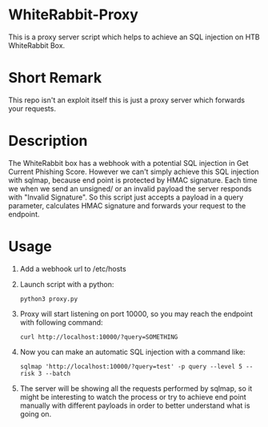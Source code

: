 # WhiteRabbit-Proxy
This is a proxy server script which helps to achieve an SQL injection on HTB WhiteRabbit Box.

# Short Remark
This repo isn't an exploit itself this is just a proxy server which forwards your requests.

# Description
The WhiteRabbit box has a webhook with a potential SQL injection in Get Current Phishing Score. However we can't 
simply achieve this SQL injection with sqlmap, because end point is protected by HMAC signature. Each time we when
we send an unsigned/ or an invalid payload the server responds with "Invalid Signature". So this script just accepts 
a payload in a query parameter, calculates HMAC signature and forwards your request to the endpoint.


# Usage

1. Add a webhook url to /etc/hosts

2. Launch script with a python:
   
   ```python3 proxy.py```

3. Proxy will start listening on port 10000, so you may reach the endpoint with following command:

   ```curl http://localhost:10000/?query=SOMETHING```

4. Now you can make an automatic SQL injection with a command like:
   
   ```sqlmap 'http://localhost:10000/?query=test' -p query --level 5 --risk 3 --batch```

5. The server will be showing all the requests performed by sqlmap, so it might be interesting to watch the
process or try to achieve end point manually with different payloads in order to better understand what is
going on.


